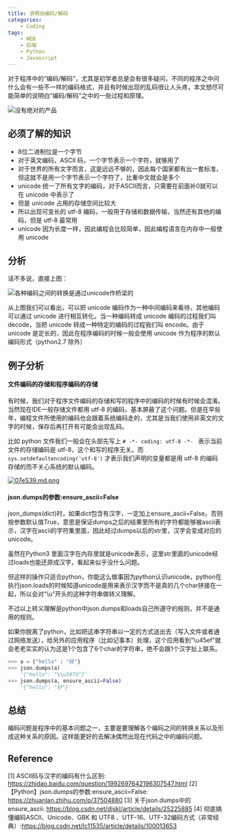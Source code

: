 ```yaml
---
title: 讲明白编码/解码
categories:
    - Coding
tags:
    - WEB
    - 后端
    - Python
    - Javascript
---
```

对于程序中的“编码/解码”，尤其是初学者总是会有很多疑问，不同的程序之中问什么会有一些不一样的编码格式，并且有时候出现的乱码很让人头疼，本文想尽可能简单的说明白“编码/解码”之中的一些过程和原理。

<!--more-->

![没有绝对的产品](https://lilu-pic-bed.oss-cn-beijing.aliyuncs.com/my-blog/chanpin_tezheng.jpg)

## 必须了解的知识

- 8位二进制位是一个字节
- 对于英文编码，ASCII 码，一个字节表示一个字符，就够用了
- 对于世界的所有文字而言，这是远远不够的，因此每个国家都有出一套标准，但这就不是用一个字节表示一个字符了，比重中文就会是多个
- unicode 统一了所有文字的编码，对于ASCII而言，只需要在前面补0就可以在 unicode 中表示了
- 但是 unicode 占用的存储空间比较大
- 所以出现可变长的 utf-8 编码，一般用于存储和数据传输，当然还有其他的编码，但是 utf-8 最常用
- unicode 因为长度一样，因此编程会比较简单，因此编程语言在内存中一般使用 unicode

## 分析

话不多说，直接上图：

![各种编码之间的转换是通过unicode作桥梁的](https://s1.ax1x.com/2020/10/15/07Ao11.png)

从上图我们可以看出，可以把 unicode 编码作为一种中间编码来看待，其他编码可以通过 unicode 进行相互转化。当一种编码转成 unicode 编码的过程我们叫 decode，当把 unicode 转成一种特定的编码的过程我们叫 encode。由于 unicode 是定长的，因此在程序编码的时候一般会使用 unicode 作为程序的默认编码形式（python2.7 除外）

## 例子分析

#### 文件编码的存储和程序编码的存储

有时候，我们对于程序文件编码的存储和写的程序中的编码的时候有时候会混淆。当然现在IDE一般存储文件都用 utf-8 的编码，基本屏蔽了这个问题。但是在早些年，编程文件所使用的编码也会跟着系统编码走的，尤其是当我们使用非英文的文字的时候，保存后再打开有可能会出现乱码。

比如 python 文件我们一般会在头部先写上 `# -*- coding: utf-8 -*-`   表示当前文件的存储编码是 utf-8，这个和写的程序无关。而 `sys.setdefaultencoding('utf-8')` 才表示我们声明的变量都是用 utf-8 的编码存储的而不关心系统的默认编码。

[![07eS39.md.png](https://s1.ax1x.com/2020/10/15/07eS39.md.png)](https://imgchr.com/i/07eS39)

#### json.dumps的参数:ensure_ascii=False

json_dumps(dict)时，如果dict包含有汉字，一定加上ensure_ascii=False。否则按参数默认值True，意思是保证dumps之后的结果里所有的字符都能够被ascii表示，汉字在ascii的字符集里面，因此经过dumps以后的str里，汉字会变成对应的unicode。

虽然在Python3 里面汉字在内存里就是unicode表示，这里str里面的unicode经过loads也能还原成汉字，看起来似乎没什么问题。

但这样的操作只适合python，你能这么做事因为python认识unicode，python在执行json.loads的时候知道unicode是用来表示汉字而不是真的几个char拼接在一起，所以会对“\u”开头的这种字符串做转义理解。

不过以上转义理解是python中json.dumps和loads自己所遵守的规则，并不是通用的规则。

如果你脱离了python，比如把这串字符串以一定的方式送出去（写入文件或者通过网络发送），给另外的应用程序（比如记事本）处理，这个应用看到“\u45ef”就会老老实实的认为这是1个包含了6个char的字符串，绝不会跟1个汉字扯上联系。

```python
>>> a = {"hello" : "好"}
>>> json.dumps(a)
    '{"hello": "\\u597d"}'
>>> json.dumps(a, ensure_ascii=False)
    '{"hello": "好"}'
```

## 总结

编码问题是程序中的基本问题之一，主要是要理解各个编码之间的转换关系以及形成这种关系的原因。这样能更好的去解决偶然出现在代码之中的编码问题。

## Reference

[1] ASCII码与汉字的编码有什么区别: https://zhidao.baidu.com/question/1992697642196307547.html
[2] 【Python】json.dumps的参数:ensure_ascii=False: https://zhuanlan.zhihu.com/p/37504880
[3] 关于json.dumps中的ensure_ascii: https://blog.csdn.net/djskl/article/details/25225885
[4] 彻底搞懂编码ASCII、Unicode、GBK 和 UTF8 、UTF-16、UTF-32编码方式（非常经典）:https://blog.csdn.net/lc11535/article/details/100013653

